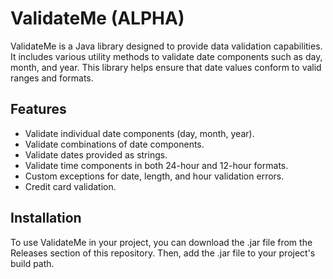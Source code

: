 # ValidateMe (ALPHA)

ValidateMe is a Java library designed to provide data validation capabilities. It includes various utility methods to validate date components such as day, month, and year. This library helps ensure that date values conform to valid ranges and formats.

## Features

- Validate individual date components (day, month, year).
- Validate combinations of date components.
- Validate dates provided as strings.
- Validate time components in both 24-hour and 12-hour formats.
- Custom exceptions for date, length, and hour validation errors.
- Credit card validation.

## Installation

To use ValidateMe in your project, you can download the .jar file from the Releases section of this repository. Then, add the .jar file to your project's build path.
